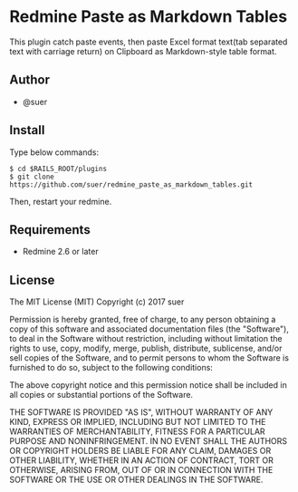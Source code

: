 Redmine Paste as Markdown Tables
===================================

This plugin catch paste events, then paste Excel format text(tab separated text with carriage return)
on Clipboard as Markdown-style table format.

Author
------------------------------
* @suer

Install
------------------------------
Type below commands:

    $ cd $RAILS_ROOT/plugins
    $ git clone https://github.com/suer/redmine_paste_as_markdown_tables.git

Then, restart your redmine.

Requirements
------------------------------
* Redmine 2.6 or later

License
------------------------------
The MIT License (MIT)
Copyright (c) 2017 suer

Permission is hereby granted, free of charge, to any person obtaining a copy of this software and associated documentation files (the "Software"), to deal in the Software without restriction, including without limitation the rights to use, copy, modify, merge, publish, distribute, sublicense, and/or sell copies of the Software, and to permit persons to whom the Software is furnished to do so, subject to the following conditions:

The above copyright notice and this permission notice shall be included in all copies or substantial portions of the Software.

THE SOFTWARE IS PROVIDED "AS IS", WITHOUT WARRANTY OF ANY KIND, EXPRESS OR IMPLIED, INCLUDING BUT NOT LIMITED TO THE WARRANTIES OF MERCHANTABILITY, FITNESS FOR A PARTICULAR PURPOSE AND NONINFRINGEMENT. IN NO EVENT SHALL THE AUTHORS OR COPYRIGHT HOLDERS BE LIABLE FOR ANY CLAIM, DAMAGES OR OTHER LIABILITY, WHETHER IN AN ACTION OF CONTRACT, TORT OR OTHERWISE, ARISING FROM, OUT OF OR IN CONNECTION WITH THE SOFTWARE OR THE USE OR OTHER DEALINGS IN THE SOFTWARE.
